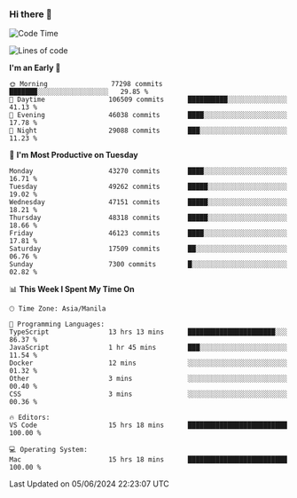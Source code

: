### Hi there 👋

<!--START_SECTION:waka-->
![Code Time](http://img.shields.io/badge/Code%20Time-5%2C216%20hrs%2039%20mins-blue)

![Lines of code](https://img.shields.io/badge/From%20Hello%20World%20I%27ve%20Written-115.9%20million%20lines%20of%20code-blue)

**I'm an Early 🐤** 

```text
🌞 Morning                77298 commits       ███████░░░░░░░░░░░░░░░░░░   29.85 % 
🌆 Daytime                106509 commits      ██████████░░░░░░░░░░░░░░░   41.13 % 
🌃 Evening                46038 commits       ████░░░░░░░░░░░░░░░░░░░░░   17.78 % 
🌙 Night                  29088 commits       ███░░░░░░░░░░░░░░░░░░░░░░   11.23 % 
```
📅 **I'm Most Productive on Tuesday** 

```text
Monday                   43270 commits       ████░░░░░░░░░░░░░░░░░░░░░   16.71 % 
Tuesday                  49262 commits       █████░░░░░░░░░░░░░░░░░░░░   19.02 % 
Wednesday                47151 commits       █████░░░░░░░░░░░░░░░░░░░░   18.21 % 
Thursday                 48318 commits       █████░░░░░░░░░░░░░░░░░░░░   18.66 % 
Friday                   46123 commits       ████░░░░░░░░░░░░░░░░░░░░░   17.81 % 
Saturday                 17509 commits       ██░░░░░░░░░░░░░░░░░░░░░░░   06.76 % 
Sunday                   7300 commits        █░░░░░░░░░░░░░░░░░░░░░░░░   02.82 % 
```


📊 **This Week I Spent My Time On** 

```text
🕑︎ Time Zone: Asia/Manila

💬 Programming Languages: 
TypeScript               13 hrs 13 mins      ██████████████████████░░░   86.37 % 
JavaScript               1 hr 45 mins        ███░░░░░░░░░░░░░░░░░░░░░░   11.54 % 
Docker                   12 mins             ░░░░░░░░░░░░░░░░░░░░░░░░░   01.32 % 
Other                    3 mins              ░░░░░░░░░░░░░░░░░░░░░░░░░   00.40 % 
CSS                      3 mins              ░░░░░░░░░░░░░░░░░░░░░░░░░   00.36 % 

🔥 Editors: 
VS Code                  15 hrs 18 mins      █████████████████████████   100.00 % 

💻 Operating System: 
Mac                      15 hrs 18 mins      █████████████████████████   100.00 % 
```


 Last Updated on 05/06/2024 22:23:07 UTC
<!--END_SECTION:waka-->


<!--
**rad182/rad182** is a ✨ _special_ ✨ repository because its `README.md` (this file) appears on your GitHub profile.

Here are some ideas to get you started:

- 🔭 I’m currently working on ...
- 🌱 I’m currently learning ...
- 👯 I’m looking to collaborate on ...
- 🤔 I’m looking for help with ...
- 💬 Ask me about ...
- 📫 How to reach me: ...
- 😄 Pronouns: ...
- ⚡ Fun fact: ...
-->
